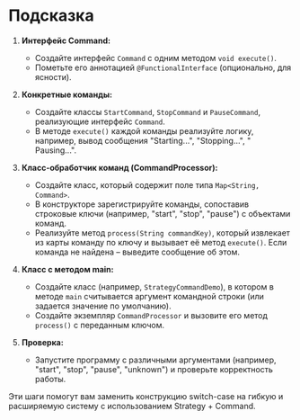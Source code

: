 # Подсказка

1. **Интерфейс Command:**
    - Создайте интерфейс `Command` с одним методом `void execute()`.
    - Пометьте его аннотацией `@FunctionalInterface` (опционально, для ясности).

2. **Конкретные команды:**
    - Создайте классы `StartCommand`, `StopCommand` и `PauseCommand`, реализующие интерфейс `Command`.
    - В методе `execute()` каждой команды реализуйте логику, например, вывод сообщения "Starting...", "Stopping...", "
      Pausing...".

3. **Класс-обработчик команд (CommandProcessor):**
    - Создайте класс, который содержит поле типа `Map<String, Command>`.
    - В конструкторе зарегистрируйте команды, сопоставив строковые ключи (например, "start", "stop", "pause") с
      объектами команд.
    - Реализуйте метод `process(String commandKey)`, который извлекает из карты команду по ключу и вызывает её метод
      `execute()`. Если команда не найдена – выведите сообщение об этом.

4. **Класс с методом main:**
    - Создайте класс (например, `StrategyCommandDemo`), в котором в методе `main` считывается аргумент командной
      строки (или задается значение по умолчанию).
    - Создайте экземпляр `CommandProcessor` и вызовите его метод `process()` с переданным ключом.

5. **Проверка:**
    - Запустите программу с различными аргументами (например, "start", "stop", "pause", "unknown") и проверьте
      корректность работы.

Эти шаги помогут вам заменить конструкцию switch-case на гибкую и расширяемую систему с использованием Strategy +
Command.
